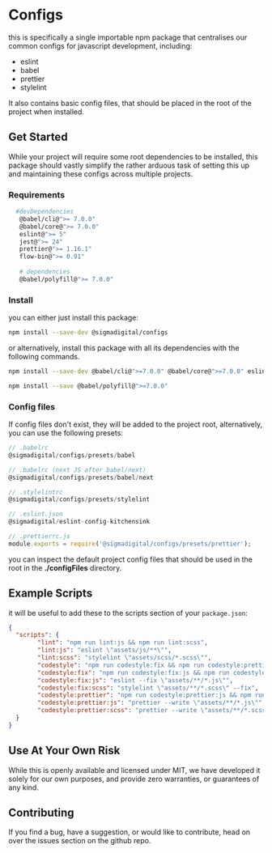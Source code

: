 # Configs
this is specifically a single importable npm package that centralises our common configs for javascript development, including:

* eslint
* babel
* prettier
* stylelint

It also contains basic config files, that should be placed in the root of the project when installed.

## Get Started
While your project will require some root dependencies to be installed, this package should vastly simplify the rather arduous task of setting this up and maintaining these configs across multiple projects.

### Requirements
```bash
  #devDependencies
   @babel/cli@">= 7.0.0"
   @babel/core@">= 7.0.0"
   eslint@">= 5"
   jest@">= 24"
   prettier@">= 1.16.1"
   flow-bin@">= 0.91"
   
   # dependencies
   @babel/polyfill@">= 7.0.0"
```

### Install
you can either just install this package:
```bash
npm install --save-dev @sigmadigital/configs
```

or alternatively, install this package with all its dependencies with the following commands.

```bash
npm install --save-dev @babel/cli@">=7.0.0" @babel/core@">=7.0.0" eslint@">=5" jest@">=24" prettier@">=1.16.1" flow-bin@">=0.91" @sigmadigital/configs 

npm install --save @babel/polyfill@">=7.0.0"
```

### Config files
If config files don't exist, they will be added to the project root, alternatively, you can use the following presets:

```js
// .babelrc
@sigmadigital/configs/presets/babel

// .babelrc (next JS after babel/next)
@sigmadigital/configs/presets/babel/next

// .stylelintrc
@sigmadigital/configs/presets/stylelint

// .eslint.json
@sigmadigital/eslint-config-kitchensink

// .prettierrc.js 
module.exports = require('@sigmadigital/configs/presets/prettier');

```

you can inspect the default project config files that should be used in the root in the **./configFiles** directory.


## Example Scripts
it will be useful to add these to the scripts section of your `package.json`:

```json
{
  "scripts": {
        "lint": "npm run lint:js && npm run lint:scss",
        "lint:js": "eslint \"assets/js/**\"",
        "lint:scss": "stylelint \"assets/scss/*.scss\"",
        "codestyle": "npm run codestyle:fix && npm run codestyle:prettier",
        "codestyle:fix": "npm run codestyle:fix:js && npm run codestyle:fix:scss",
        "codestyle:fix:js": "eslint --fix \"assets/**/*.js\"",
        "codestyle:fix:scss": "stylelint \"assets/**/*.scss\" --fix",
        "codestyle:prettier": "npm run codestyle:prettier:js && npm run codestyle:prettier:scss",
        "codestyle:prettier:js": "prettier --write \"assets/**/*.js\"",
        "codestyle:prettier:scss": "prettier --write \"assets/**/*.scss\""
  }
}
```

## Use At Your Own Risk
While this is openly available and licensed under MIT, we have developed it solely for our own purposes, and provide zero warranties, or guarantees of any kind.

## Contributing
If you find a bug, have a suggestion, or would like to contribute, head on over the issues section on the github repo.
